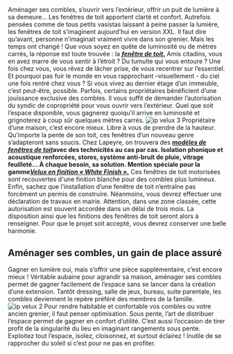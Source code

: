 ##
Aménager ses combles, s’ouvrir vers l’extérieur, offrir un puit de lumière à sa demeure… Les fenêtres de toit apportent clarté et confort.
Autrefois pensées comme de tous petits vasistas laissant à peine passer la lumière, les fenêtres de toit s’imaginent aujourd’hui en version XXL. Il faut dire qu’avant, personne n’imaginait vraiment vivre dans son grenier. Mais les temps ont changé ! Que vous soyez en quête de luminosité ou de mètres carrés, la réponse est toute trouvée : la **_[fenêtre de toit.](https://www.lapeyre.fr/fenetres-CCU0003/fenetre-toit-CCN0041)_**
Amis citadins, vous en avez marre de vous sentir à l’étroit ? Du tumulte qui vous entoure ? Une fois chez vous, vous rêvez de lâcher prise, de vous recentrer sur l’essentiel. Et pourquoi pas fuir le monde en vous rapprochant –visuellement - du ciel une fois rentré chez vous ? Si vous vivez au dernier étage d’un immeuble, c’est peut-être, possible. Parfois, certains propriétaires bénéficient d’une jouissance exclusive des combles. Il vous suffit de demander l’autorisation du syndic de copropriété pour vous ouvrir vers l’extérieur. Quel que soit l’espace disponible, vous gagnerez quoiqu’il arrive en luminosité et grignoterez à coup sûr quelques mètres carrés.
![ip velux 3](http://www.lapeyre.fr/img/contrib/30ed7cf663806468/velux2.jpg)
Propriétaire d’une maison, c’est encore mieux. Libre à vous de prendre de la hauteur. Qu’importe la pente de son toit, ces fenêtres d’un nouveau genre s’adapteront sans soucis. Chez Lapeyre, on trouvera des **_[modèles de fenêtres de toit](https://www.lapeyre.fr/fenetres-CCU0003/fenetre-toit-CCN0041/fenetres-toit-CCN0160)_**avec des technicités au cas par cas. Isolation phonique et acoustique renforcées, stores, système anti-bruit de pluie, vitrage feuilleté… À chaque besoin, sa solution. Mention spéciale pour la gamme**_[Velux en finition « White Finish ».](https://www.lapeyre.fr/fenetre-de-toit-velux-standard-finition-white-finish-ggl-FPC652042)_** Ces fenêtres de toit motorisées sont recouvertes d'une finition blanche pour des combles plus lumineux.
Enfin, sachez que l’installation d’une fenêtre de toit n’entraîne pas forcément un permis de construire. Néanmoins, vous devrez effectuer une déclaration de travaux en mairie. Attention, dans une zone classée, cette autorisation est souvent accordée dans un délai de trois mois. La disposition ainsi que les finitions des fenêtres de toit seront alors à renseigner. Pour que le projet soit accepté, vous devrez conserver une belle harmonie.
##  Aménager ses combles, un gain de place assuré
Gagner en lumière oui, mais s’offrir une pièce supplémentaire, c’est encore mieux ! Véritable aubaine pour agrandir sa maison, aménager ses combles permet de gagner facilement de l’espace sans se lancer dans la création d’une extension. Tantôt dressing, salle de jeux, bureau, suite parentale, les combles deviennent le repère préféré des membres de la famille.
![ip velux 2](http://www.lapeyre.fr/img/contrib/30ed7cf663806454/velux.jpg)
Pour rendre habitable et confortable vos combles ou votre ancien grenier, il faut penser optimisation. Sous pente, l’art de distribuer l’espace permet de gagner en confort d’utilité. C’est aussi l’occasion de tirer profit de la singularité du lieu en imaginant rangements sous pente. Exploitez tout l’espace, isolez, cloisonnez, et surtout éclairez ! Inutile de se rapprocher du soleil si c’est pour ne pas en profiter.